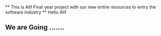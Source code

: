  ** This is Alif Final year project with our new entire resources to entry the software industry
 ** Hello Alif
 ## We are Going .......